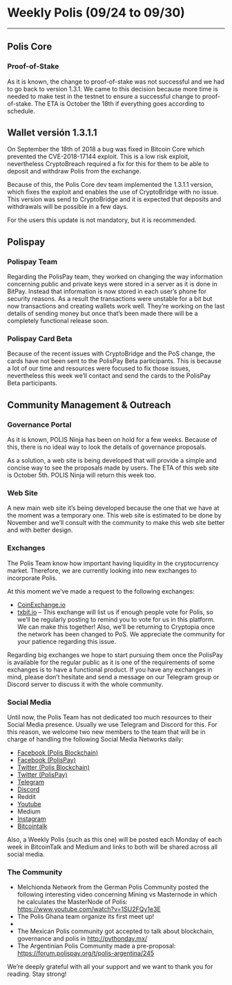 # Weekly Polis (09/24 to 09/30) 
---
## Polis Core
### Proof-of-Stake
As it is known, the change to proof-of-stake was not successful and we had to go back to version 1.3.1. We came to this decision because more time is needed to make test in the testnet to ensure a successful change to proof-of-stake. The ETA is October the 18th if everything goes according to schedule.

## Wallet versión 1.3.1.1
On September the 18th of 2018 a bug was fixed in Bitcoin Core which prevented the CVE-2018-17144 exploit. This is a low risk exploit, nevertheless CryptoBreach required a fix for this for them to be able to deposit and withdraw Polis from the exchange.

Because of this, the Polis Core dev team implemented the 1.3.1.1 version, which fixes the exploit and enables the use of CryptoBridge with no issue. This version was send to CryptoBridge and it is expected that deposits and withdrawals will be possible in a few days.

For the users this update is not mandatory, but it is recommended.

## Polispay
### Polispay Team
Regarding the PolisPay team, they worked on changing the way information concerning public and private keys were stored in a server as it is done in BitPay. Instead that information is now stored in each user’s phone for security reasons. As a result the transactions were unstable for a bit but now transactions and creating wallets work well. 
They’re working on the last details of sending money but once that’s been made there will be a completely functional release soon.
### Polispay Card Beta
Because of the recent issues with CryptoBridge and the PoS change, the cards have not been sent to the PolisPay Beta participants. This is because a lot of our time and resources were focused to fix those issues, nevertheless this week we’ll contact and send the cards to the PolisPay Beta participants.

## Community Management & Outreach
### Governance Portal
As it is known, POLIS Ninja has been on hold for a few weeks. Because of this, there is no ideal way to look the details of governance proposals.

As a solution, a web site is being developed that will provide a simple and concise way to see the proposals made by users. The ETA of this web site is October 5th. POLIS Ninja will return this week too.

### Web Site
A new main web site it’s being developed because the one that we have at the moment was a temporary one. This web site is estimated to be done by November and we’ll consult with the community to make this web site better and with better design.

### Exchanges
The Polis Team know how important having liquidity in the cryptocurrency market. Therefore, we are currently looking into new exchanges to incorporate Polis.

At this moment we’ve made a request to the following exchanges:
* [CoinExchange.io](https://www.coinexchange.io)
* [txbit.io](https://www.txbit.io) – This exchange will list us if enough people vote for Polis, so we’ll be regularly posting to remind you to vote for us in this platform. We can make this together!
Also, we’ll be returning to Cryptopia once the network has been changed to PoS. We appreciate the community for your patience regarding this issue.

Regarding big exchanges we hope to start pursuing them once the PolisPay is available for the regular public as it is one of the requirements of some exchanges is to have a functional product.
If you have any exchanges in mind, please don’t hesitate and send a message on our Telegram group or Discord server to discuss it with the whole community.


### Social Media
Until now, the Polis Team has not dedicated too much resources to their Social Media presence. Usually we use Telegram and Discord for this. For this reason, we welcome two new members to the team that will be in charge of handling the following Social Media Networks daily:
* [Facebook (Polis Blockchain)](https://www.facebook.com/polisblockchain/)
* [Facebook (PolisPay)](https://www.facebook.com/polispayofficial)
* [Twitter (Polis Blockchain)](https://twitter.com/PolisBlockchain)
* [Twitter (PolisPay)](https://twitter.com/polispayapp)
* [Telegram](https://t.me/PolisPayOfficial)
* [Discord](https://discordapp.com/invite/cAkeh8Y)
* Reddit
* [Youtube](https://www.youtube.com/channel/UCX5e77jGNZCJhHk_m4Rskug)
* Medium
* [Instagram](https://www.instagram.com/polispay/)
* [Bitcointalk](https://bitcointalk.org/index.php?topic=2627897.0)

Also, a Weekly Polis (such as this one) will be posted each Monday of each week in BitcoinTalk and Medium and links to both will be shared across all social media.
### The Community
* Melchionda Network from the German Polis Community posted the following interesting video concerning Mining vs Masternode in which he calculates the MasterNode of Polis: https://www.youtube.com/watch?v=1SU2FQy1e3E
* The Polis Ghana team organize its first meet up!
*	
* The Mexican Polis community got accepted to talk about blockchain, governance and polis in http://pythonday.mx/
* The Argentinian Polis Community made a pre-proposal:
https://forum.polispay.org/t/polis-argentina/245

We’re deeply grateful with all your support and we want to thank you for reading. Stay strong!
